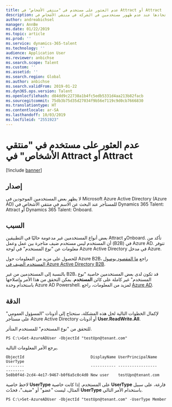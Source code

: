 ```yaml
---
title: عدم العثور على مستخدم في "منتقي الأشخاص" في Attract أو Attract
description: يشرح هذا الموضوع الخطوات التي يجب اتخاذها عند عدم ظهور مستخدمين في الشركة في منتقي الأشخاص في Dynamics 365 Talent- Attract أو Onboard
author: andreabichsel
manager: AnnBe
ms.date: 01/22/2019
ms.topic: article
ms.prod: ''
ms.service: dynamics-365-talent
ms.technology: ''
audience: Application User
ms.reviewer: anbichse
ms.search.scope: Talent
ms.custom: ''
ms.assetid: ''
ms.search.region: Global
ms.author: anbichse
ms.search.validFrom: 2019-01-22
ms.dyn365.ops.version: Talent
ms.openlocfilehash: d84dd9c22738a1b4fc5edb5331d4aa213b82facb
ms.sourcegitcommit: 75db3b75d35d27034f9b56e7119c9d0cb7666830
ms.translationtype: HT
ms.contentlocale: ar-SA
ms.lasthandoff: 10/03/2019
ms.locfileid: "2551923"
---
```

# <a name="user-not-found-in-people-picker-in-attract-or-onboard"></a>عدم العثور على مستخدم في "منتقي الأشخاص" في Attract أو Attract
[!include [banner](includes/banner.md)]

## <a name="issue"></a>إصدار

لا يظهر بعض المستخدمين الموجودين في Microsoft Azure Active Directory (Azure AD) للمستأجر عند البحث عن الاسم في منتقي الأشخاص في Dynamics 365 Talent: Attract أو Dynamics 365 Talent: Onboard.

## <a name="cause"></a>السبب

بعض أنواع المستخدمين غير مدعومة حاليًا في التطبيقين Attract وOnboard. تأكد من أن المستخدم ليس مستخدم ضيف متاجرة بين عمل وعمل (B2B) في Azure AD. تتوفر معلومات عن "نوع المستخدم" في لوحة Azure Active Directory في مدخل Azure.

للحصول على مزيد من المعلومات حول Azure B2B، راجع [ما المقصود بوصول المستخدم الضيف في Azure Active Directory B2B](https://docs.microsoft.com/azure/active-directory/b2b/what-is-b2b).

بالنسبة إلى المستخدمين من غير B2B، قد تكون لدى بعض المستخدمين خاصية "نوع المستخدم" غير كاملة على كائن **المستخدم**. يمكن التحقق من هذا الأمر وإصلاحها باستخدام وحدة Azure AD Powershell. لمزيد من المعلومات، راجع [Azure AD](https://docs.microsoft.com/powershell/module/azuread/?view=azureadps-2.0).

## <a name="resolution"></a>الدقة

لإكمال الخطوات التالية لحل هذه المشكلة، ستحتاج إلى أذونات "المسؤول العمومي" على مستأجر Azure Active Directory أو أذونات **User.ReadWrite.All**.

للتحقق من "نوع المستخدم" للمستخدم المتأثر.

```
PS C:\>Get-AzureADUser -ObjectId "testUpn@tenant.com"
```
يرجع الأمر المعلومات التالية.
```
ObjectId                             DisplayName UserPrincipalName      UserType
--------                             ----------- -----------------      --------
5e8b0f4d-2cd4-4e17-9467-b0f6a5c0c4d0 New user    testUpn@tenant.com     
```
لاحظ خاصية **UserType** على المستخدم. إذا كانت خاصية **UserType** فارغة، على سبيل المثال، ليست "عضو" أو "ضيف"، فحدّث **UserType** باستخدام الأمر التالي.

```
PS C:\>Set-AzureADUser -ObjectId "testUpn@tenant.com" -UserType Member
```
